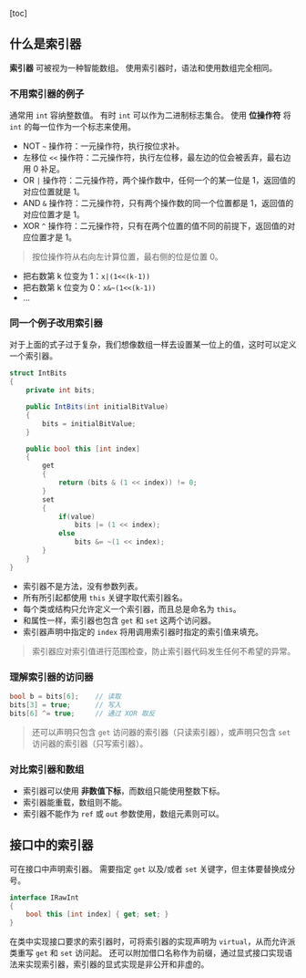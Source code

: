 [toc]

## 什么是索引器

**索引器** 可被视为一种智能数组。
使用索引器时，语法和使用数组完全相同。

### 不用索引器的例子

通常用 `int` 容纳整数值。
有时 `int` 可以作为二进制标志集合。
使用 **位操作符** 将 `int` 的每一位作为一个标志来使用。

- NOT `~` 操作符：一元操作符，执行按位求补。
- 左移位 `<<` 操作符：二元操作符，执行左位移，最左边的位会被丢弃，最右边用 0 补足。
- OR `|` 操作符：二元操作符，两个操作数中，任何一个的某一位是 1，返回值的对应位置就是 1。
- AND `&` 操作符：二元操作符，只有两个操作数的同一个位置都是 1，返回值的对应位置才是 1。
- XOR `^` 操作符：二元操作符，只有在两个位置的值不同的前提下，返回值的对应位置才是 1。

> 按位操作符从右向左计算位置，最右侧的位是位置 0。

- 把右数第 k 位变为 1：`x|(1<<(k-1))`
- 把右数第 k 位变为 0：`x&~(1<<(k-1))`
- ...

### 同一个例子改用索引器

对于上面的式子过于复杂，我们想像数组一样去设置某一位上的值，这时可以定义一个索引器。

```csharp
struct IntBits
{
	private int bits;

	public IntBits(int initialBitValue)
	{
		bits = initialBitValue;
	}

	public bool this [int index]
	{
		get
		{
			return (bits & (1 << index)) != 0;
		}
		set
		{
			if(value)
				bits |= (1 << index);
			else
				bits &= ~(1 << index);
		}
	}
}
```

- 索引器不是方法，没有参数列表。
- 所有所引起都使用 `this` 关键字取代索引器名。
- 每个类或结构只允许定义一个索引器，而且总是命名为 `this`。
- 和属性一样，索引器也包含 `get` 和 `set` 这两个访问器。
- 索引器声明中指定的 `index` 将用调用索引器时指定的索引值来填充。

> 索引器应对索引值进行范围检查，防止索引器代码发生任何不希望的异常。

### 理解索引器的访问器

```csharp
bool b = bits[6];    // 读取
bits[3] = true;      // 写入
bits[6] ^= true;     // 通过 XOR 取反
```

> 还可以声明只包含 `get` 访问器的索引器（只读索引器），或声明只包含 `set` 访问器的索引器（只写索引器）。

### 对比索引器和数组

- 索引器可以使用 **非数值下标**，而数组只能使用整数下标。
- 索引器能重载，数组则不能。
- 索引器不能作为 `ref` 或 `out` 参数使用，数组元素则可以。

## 接口中的索引器

可在接口中声明索引器。
需要指定 `get` 以及/或者 `set` 关键字，但主体要替换成分号。

```csharp
interface IRawInt
{
	bool this [int index] { get; set; }
}
```

在类中实现接口要求的索引器时，可将索引器的实现声明为 `virtual`，从而允许派类重写 `get` 和 `set` 访问起。
还可以附加借口名称作为前缀，通过显式接口实现语法来实现索引器，索引器的显式实现是非公开和非虚的。
